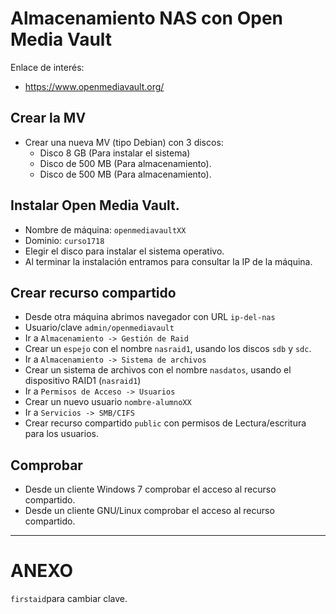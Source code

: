 

# Almacenamiento NAS con Open Media Vault

Enlace de interés: 
* https://www.openmediavault.org/

## Crear la MV

* Crear una nueva MV (tipo Debian) con 3 discos:
    * Disco 8 GB (Para instalar el sistema)
    * Disco de 500 MB (Para almacenamiento).
    * Disco de 500 MB (Para almacenamiento).
    
## Instalar Open Media Vault.

* Nombre de máquina: `openmediavaultXX`
* Dominio: `curso1718`
* Elegir el disco para instalar el sistema operativo.
* Al terminar la instalación entramos para consultar la IP de la máquina.

## Crear recurso compartido

* Desde otra máquina abrimos navegador con URL `ip-del-nas`
* Usuario/clave `admin/openmediavault`
* Ir a `Almacenamiento -> Gestión de Raid`
* Crear un `espejo` con el nombre `nasraid1`, usando los discos `sdb` y `sdc`.
* Ir a `Almacenamiento -> Sistema de archivos`
* Crear un sistema de archivos con el nombre `nasdatos`, usando el dispositivo RAID1 (`nasraid1`)
* Ir a `Permisos de Acceso -> Usuarios`
* Crear un nuevo usuario `nombre-alumnoXX`
* Ir a `Servicios -> SMB/CIFS`
* Crear recurso compartido `public` con permisos de Lectura/escritura para los usuarios.

## Comprobar

* Desde un cliente Windows 7 comprobar el acceso al recurso compartido.
* Desde un cliente GNU/Linux comprobar el acceso al recurso compartido.

---

# ANEXO

`firstaid`para cambiar clave.
